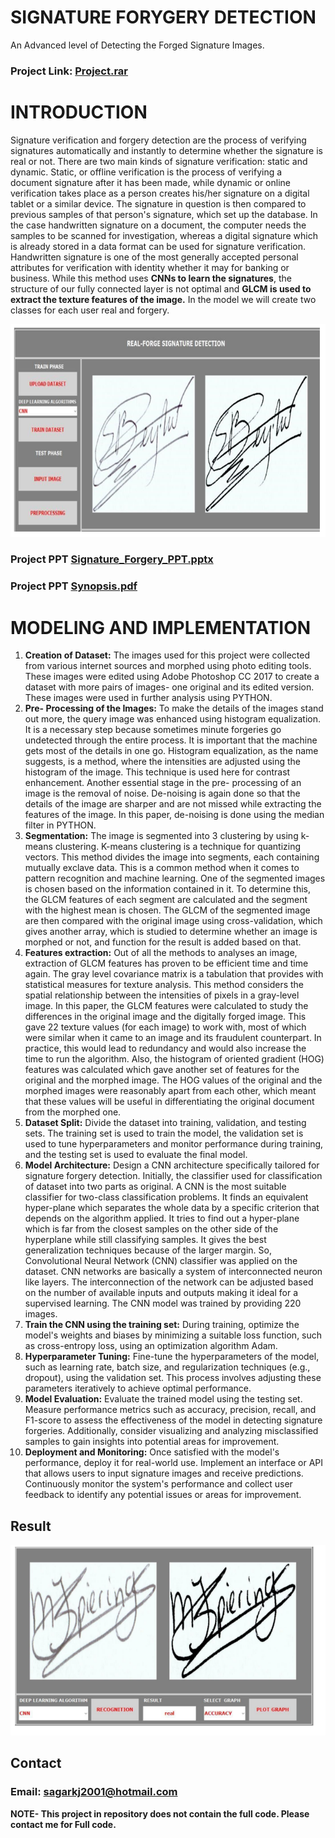 # SIGNATURE FORYGERY DETECTION
 An Advanced level of Detecting the Forged Signature Images.

### Project Link:  [**Project.rar**](https://github.com/sagarkj2001/Signature_Forgery_Detection/blob/main/Project.rar)

 # INTRODUCTION
 Signature verification and forgery detection are the process of verifying signatures 
automatically and instantly to determine whether the signature is real or not. There are two main 
kinds of signature verification: static and dynamic. Static, or offline verification is the process of 
verifying a document signature after it has been made, while dynamic or online verification takes 
place as a person creates his/her signature on a digital tablet or a similar device. The signature in 
question is then compared to previous samples of that person's signature, which set up the 
database. In the case handwritten signature on a document, the computer needs the samples to be 
scanned for investigation, whereas a digital signature which is already stored in a data format can 
be used for signature verification. Handwritten signature is one of the most generally accepted 
personal attributes for verification with identity whether it may for banking or business. While 
this method uses **CNNs to learn the signatures**, the structure of our fully connected layer is not 
optimal and **GLCM is used to extract the texture features of the image.** In the model we will 
create two classes for each user real and forgery.

![Screenshot](https://github.com/sagarkj2001/Signature_Forgery_Detection/blob/main/Pictures/UI.png)


### Project PPT [**Signature_Forgery_PPT.pptx**](https://github.com/sagarkj2001/Signature_Forgery_Detection/blob/main/Signature_Forgery_PPT.pptx)

### Project PPT [**Synopsis.pdf**](https://github.com/sagarkj2001/Signature_Forgery_Detection/blob/main/Synopsis.pdf)

# MODELING AND IMPLEMENTATION
1. **Creation of Dataset:** The images used for this project were collected from various 
internet sources and morphed using photo editing tools. These images were edited using 
Adobe Photoshop CC 2017 to create a dataset with more pairs of images- one original and 
its edited version. These images were used in further analysis using PYTHON. 
2. **Pre- Processing of the Images:** To make the details of the images stand out more, the 
query image was enhanced using histogram equalization. It is a necessary step because 
sometimes minute forgeries go undetected through the entire process. It is important that the 
machine gets most of the details in one go. Histogram equalization, as the name suggests, is 
a method, where the intensities are adjusted using the histogram of the image. This technique 
is used here for contrast enhancement. Another essential stage in the pre- processing of an 
image is the removal of noise. De-noising is again done so that the details of the image are 
sharper and are not missed while extracting the features of the image. In this paper, de-noising is done using the median filter in PYTHON. 
3. **Segmentation:** The image is segmented into 3 clustering by using k-means clustering. K-means clustering is a technique for quantizing vectors. This method divides the image into 
segments, each containing mutually exclave data. This is a common method when it comes 
to pattern recognition and machine learning. One of the segmented images is chosen based 
on the information contained in it. To determine this, the GLCM features of each segment 
are calculated and the segment with the highest mean is chosen. The GLCM of the segmented 
image are then compared with the original image using cross-validation, which gives another 
array, which is studied to determine whether an image is morphed or not, and function for 
the result is added based on that. 
4. **Features extraction:** Out of all the methods to analyses an image, extraction of GLCM 
features has proven to be efficient time and time again. The gray level covariance matrix is 
a tabulation that provides with statistical measures for texture analysis. This method 
considers the spatial relationship between the intensities of pixels in a gray-level image. In 
this paper, the GLCM features were calculated to study the differences in the original image 
and the digitally forged image. This gave 22 texture values (for each image) to work with, 
most of which were similar when it came to an image and its fraudulent counterpart. In 
practice, this would lead to redundancy and would also increase the time to run the algorithm. 
Also, the histogram of oriented gradient (HOG) features was calculated which gave another 
set of features for the original and the morphed image. The HOG values of the original and the morphed images were reasonably apart from each other, which meant that these values 
will be useful in differentiating the original document from the morphed one. 
5. **Dataset Split:** Divide the dataset into training, validation, and testing sets. The training 
set is used to train the model, the validation set is used to tune hyperparameters and monitor 
performance during training, and the testing set is used to evaluate the final model. 
6. **Model Architecture:** Design a CNN architecture specifically tailored for signature 
forgery detection. Initially, the classifier used for classification of dataset into two parts as 
original. A CNN is the most suitable classifier for two-class classification problems. It finds 
an equivalent hyper-plane which separates the whole data by a specific criterion that depends 
on the algorithm applied. It tries to find out a hyper-plane which is far from the closest 
samples on the other side of the hyperplane while still classifying samples. It gives the best 
generalization techniques because of the larger margin. So, Convolutional Neural Network 
(CNN) classifier was applied on the dataset. CNN networks are basically a system of 
interconnected neuron like layers. The interconnection of the network can be adjusted based 
on the number of available inputs and outputs making it ideal for a supervised learning. The 
CNN model was trained by providing 220 images. 
7. **Train the CNN using the training set:**  During training, optimize the 
model's weights and biases by minimizing a suitable loss function, such as cross-entropy 
loss, using an optimization algorithm Adam.
8. **Hyperparameter Tuning:** Fine-tune the hyperparameters of the model, such as learning 
rate, batch size, and regularization techniques (e.g., dropout), using the validation set. This 
process involves adjusting these parameters iteratively to achieve optimal performance.
9. **Model Evaluation:** Evaluate the trained model using the testing set. Measure 
performance metrics such as accuracy, precision, recall, and F1-score to assess the 
effectiveness of the model in detecting signature forgeries. Additionally, consider visualizing 
and analyzing misclassified samples to gain insights into potential areas for improvement. 
10. **Deployment and Monitoring:** Once satisfied with the model's performance, deploy it 
for real-world use. Implement an interface or API that allows users to input signature images 
and receive predictions. Continuously monitor the system's performance and collect user 
feedback to identify any potential issues or areas for improvement.


## Result
![Screenshot](https://github.com/sagarkj2001/Signature_Forgery_Detection/blob/main/Pictures/Result.png)


## Contact
### Email: sagarkj2001@hotmail.com
**NOTE- This project in repository does not contain the full code. Please contact me for Full code.**
